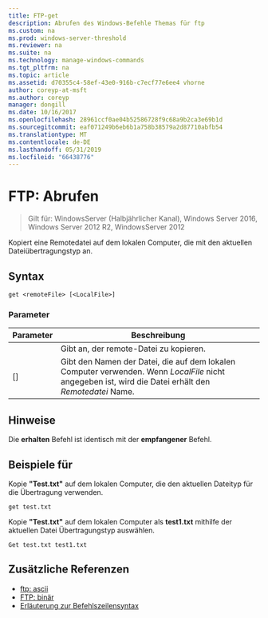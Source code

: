 ```yaml
---
title: FTP-get
description: Abrufen des Windows-Befehle Themas für ftp
ms.custom: na
ms.prod: windows-server-threshold
ms.reviewer: na
ms.suite: na
ms.technology: manage-windows-commands
ms.tgt_pltfrm: na
ms.topic: article
ms.assetid: d70355c4-58ef-43e0-916b-c7ecf77e6ee4 vhorne
author: coreyp-at-msft
ms.author: coreyp
manager: dongill
ms.date: 10/16/2017
ms.openlocfilehash: 28961ccf0ae04b52586728f9c68a9b2ca3e69b1d
ms.sourcegitcommit: eaf071249b6eb6b1a758b38579a2d87710abfb54
ms.translationtype: MT
ms.contentlocale: de-DE
ms.lasthandoff: 05/31/2019
ms.locfileid: "66438776"
---
```

# <a name="ftp-get"></a>FTP: Abrufen

>Gilt für: WindowsServer (Halbjährlicher Kanal), Windows Server 2016, Windows Server 2012 R2, WindowsServer 2012

Kopiert eine Remotedatei auf dem lokalen Computer, die mit den aktuellen Dateiübertragungstyp an.   
## <a name="syntax"></a>Syntax  
```  
get <remoteFile> [<LocalFile>]  
```  
### <a name="parameters"></a>Parameter  

|   Parameter   |                                                              Beschreibung                                                               |
|---------------|----------------------------------------------------------------------------------------------------------------------------------------|
| <remoteFile>  |                                                   Gibt an, der remote-Datei zu kopieren.                                                   |
| [<LocalFile>] | Gibt den Namen der Datei, die auf dem lokalen Computer verwenden. Wenn *LocalFile* nicht angegeben ist, wird die Datei erhält den *Remotedatei* Name. |

## <a name="remarks"></a>Hinweise  
Die **erhalten** Befehl ist identisch mit der **empfangener** Befehl.  
## <a name="BKMK_Examples"></a>Beispiele für  
Kopie **"Test.txt"** auf dem lokalen Computer, die den aktuellen Dateityp für die Übertragung verwenden.  
```  
get test.txt  
```  
Kopie **"Test.txt"** auf dem lokalen Computer als **test1.txt** mithilfe der aktuellen Datei Übertragungstyp auswählen.  
```  
Get test.txt test1.txt  
```  
## <a name="additional-references"></a>Zusätzliche Referenzen  
-   [ftp: ascii](ftp-ascii.md)  
-   [FTP: binär](ftp-binary.md)  
-   [Erläuterung zur Befehlszeilensyntax](command-line-syntax-key.md)  
